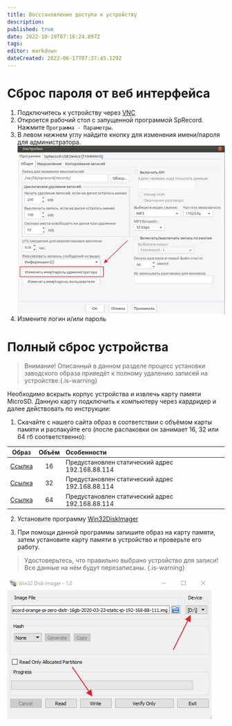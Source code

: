 ```yaml
---
title: Восстановление доступа к устройству
description: 
published: true
date: 2022-10-19T07:16:24.897Z
tags: 
editor: markdown
dateCreated: 2022-06-17T07:37:45.129Z
---
```


# Сброс пароля от веб интерфейса
1. Подключитесь к устройству через [VNC](/ru/m-mt/additional_settings/vnc)
2. Откроется рабочий стол с запущенной программой SpRecord. Нажмите `Программа - Параметры`.
3. В левом нижнем углу найдите кнопку для изменения имени/пароля для администратора.
![change_password.jpg](/m-mt/change_password.jpg)
4. Измените логин и/или пароль

# Полный сброс устройства

> Внимание! Описанный в данном разделе процесс установки заводского образа приведёт к полному удалению записей на устройстве.{.is-warning}

Необходимо вскрыть корпус устройства и извлечь карту памяти MicroSD. Данную карту подключить к компьютеру через кардридер и далее действовать по инструкции:

1. Скачайте с нашего сайта образ в соответствии с объёмом карты памяти и распакуйте его (после распаковки он занимает 16, 32 или 64 гб соответственно):

Образ |	Объём |	Особенности
| :---: | :---: | :--- |
| [Ссылка](https://sprecord.ru/files/downloads/m-mt/sprecord-mt-mic--orange-pi-zero--192-168-88-114--16gb--2022-02-03.zip) | 16 | Предустановлен статический адрес 192.168.88.114 |
| [Ссылка](https://sprecord.ru/files/downloads/m-mt/sprecord-mt-mic--orange-pi-zero--192-168-88-114--32gb--2022-02-03.zip)	| 32	| Предустановлен статический адрес 192.168.88.114	|	 
| [Ссылка](https://sprecord.ru/files/downloads/m-mt/sprecord-mt-mic--orange-pi-zero--192-168-88-114--64gb--2022-02-04.zip)	| 64	| Предустановлен статический адрес 192.168.88.114	|

2. Установите программу [Win32DiskImager](https://sourceforge.net/projects/win32diskimager/)

3. При помощи данной программы запишите образ на карту памяти, затем установите карту памяти в устройство и проверьте его работу.
> Удостоверьтесь, что правильно выбрано устройство для записи! Все данные на нём будут перезаписаны.
{.is-warning}

![imager.jpg](/m-mt/imager.jpg)
